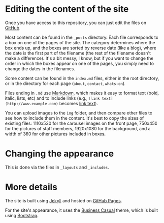 # Editing the content of the site

Once you have access to this repository, you can just edit the files on [GitHub](https://github.com/stmarksnewferry/stmarksnewferry.github.io).

Most content can be found in the `_posts` directory. Each file corresponds to a box on one of the pages of the site. The category determines where the box ends up, and the boxes are sorted by reverse date (like a blog), where the date is the first part of the filename (the rest of the filename doesn't make a difference). It's a bit messy, I know, but if you want to change the order in which the boxes appear on one of the pages, you simply need to change the dates in the filenames.

Some content can be found in the `index.md` files, either in the root directory, or in the directory for each page (`about`, `contact`, `whats-on`).

Files ending in `.md` use [Markdown](https://help.github.com/articles/markdown-basics), which makes it easy to format text (bold, italic, lists, etc) and to include links (e.g., `[link text](http://www.example.com)` becomes [link text](http://www.example.com)).

You can upload images to the `img` folder, and then compare other files to see how to include them in the content. It's best to copy the sizes of existing files: 1110x530 for the carousel images on the front page, 750x450 for the pictures of staff members, 1920x1080 for the background, and a width of 360 for other pictures included in boxes.

# Changing the appearance

This is done via the files in `_layouts` and `_includes`.

# More details

The site is built using [Jekyll](http://jekyllrb.com/) and hosted on [GitHub Pages](https://pages.github.com/).

For the site's appearance, it uses the [Business Casual](http://startbootstrap.com/business-casual) theme, which is built using [Bootstrap](http://getbootstrap.com/).

